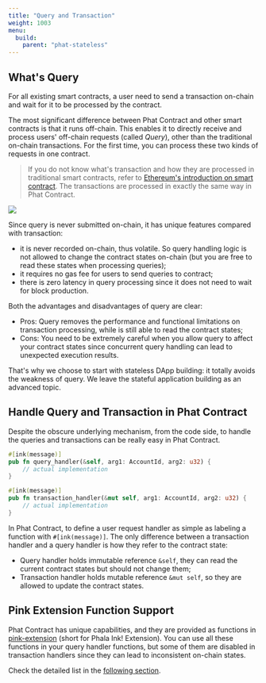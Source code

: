 ```yaml
---
title: "Query and Transaction"
weight: 1003
menu:
  build:
    parent: "phat-stateless"
---
```


## What's Query

For all existing smart contracts, a user need to send a transaction on-chain and wait for it to be processed by the contract.

The most significant difference between Phat Contract and other smart contracts is that it runs off-chain. This enables it to directly receive and process users' off-chain requests (called *Query*), other than the traditional on-chain transactions. For the first time, you can process these two kinds of requests in one contract.

> If you do not know what's transaction and how they are processed in traditional smart contracts, refer to [Ethereum's introduction on smart contract](https://ethereum.org/en/developers/docs/smart-contracts/). The transactions are processed in exactly the same way in Phat Contract.

![](/images/build/general-node-design.png)

Since query is never submitted on-chain, it has unique features compared with transaction:
- it is never recorded on-chain, thus volatile. So query handling logic is not allowed to change the contract states on-chain (but you are free to read these states when processing queries);
- it requires no gas fee for users to send queries to contract;
- there is zero latency in query processing since it does not need to wait for block production.

Both the advantages and disadvantages of query are clear:
- Pros: Query removes the performance and functional limitations on transaction processing, while is still able to read the contract states;
- Cons: You need to be extremely careful when you allow query to affect your contract states since concurrent query handling can lead to unexpected execution results.

That's why we choose to start with stateless DApp building: it totally avoids the weakness of query. We leave the stateful application building as an advanced topic.


## Handle Query and Transaction in Phat Contract

Despite the obscure underlying mechanism, from the code side, to handle the queries and transactions can be really easy in Phat Contract.

```rust
#[ink(message)]
pub fn query_handler(&self, arg1: AccountId, arg2: u32) {
    // actual implementation
}

#[ink(message)]
pub fn transaction_handler(&mut self, arg1: AccountId, arg2: u32) {
    // actual implementation
}
```

In Phat Contract, to define a user request handler as simple as labeling a function with `#[ink(message)]`. The only difference between a transaction handler and a query handler is how they refer to the contract state:
- Query handler holds immutable reference `&self`, they can read the current contract states but should not change them;
- Transaction handler holds mutable reference `&mut self`, so they are allowed to update the contract states.


## Pink Extension Function Support

Phat Contract has unique capabilities, and they are provided as functions in [pink-extension](https://github.com/Phala-Network/phala-blockchain/tree/master/crates/pink) (short for Phala Ink! Extension). You can use all these functions in your query handler functions, but some of them are disabled in transaction handlers since they can lead to inconsistent on-chain states.

Check the detailed list in the [following section](/en-us/build/stateless/pink-extension/#pink-extension-functions).
